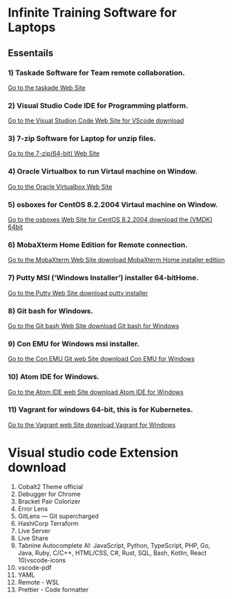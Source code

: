 # Infinite Training Software for Laptops

## Essentails 

 ### 1) Taskade Software for Team remote     collaboration.
 [Go to the taskade Web Site](https://www.taskade.com/downloads)

 ### 2) Visual Studio Code IDE for Programming platform.
 [Go to the Visual Studion Code Web Site for VScode download](https://code.visualstudio.com/download)

 ### 3) 7-zip Software for Laptop for unzip files.
 [Go to the 7-zip(64-bit) Web Site ](https://www.7-zip.org/)

 ### 4) Oracle Virtualbox to run Virtaul machine on Window.
 [Go to the Oracle Virtualbox Web Site ](https://www.virtualbox.org/wiki/Downloads)

 ### 5) osboxes for CentOS 8.2.2004 Virtaul machine on Window.
 [Go to the osboxes Web Site for CentOS 8.2.2004 download the (VMDK) 64bit](https://www.osboxes.org/centos/#centos-822004-vbox)

 ### 6) MobaXterm Home Edition for Remote connection.
 [Go to the MobaXterm Web Site download MobaXterm Home installer edition ](https://mobaxterm.mobatek.net/download-home-edition.html)

 ### 7) Putty MSI (‘Windows Installer’) installer 64-bitHome.
 [Go to the Putty Web Site download putty installer](https://www.chiark.greenend.org.uk/~sgtatham/putty/latest.html)

 ### 8) Git bash for Windows.
 [Go to the Git bash Web Site download Git bash for Windows](https://git-scm.com/downloads)

 ### 9) Con EMU for Windows msi installer.
 [Go to the Con EMU Git web Site download Con EMU for Windows](https://conemu.github.io/en/Downloads.html)

 ### 10) Atom IDE for Windows.
 [Go to the Atom IDE web Site download Atom IDE for Windows](https://atom.io/)

 ### 11) Vagrant for windows 64-bit, this is for Kubernetes.
 [Go to the Vagrant web Site download Vagrant for Windows](https://www.vagrantup.com/downloads)


 # Visual studio code Extension download

1) Cobalt2 Theme official
2) Debugger for Chrome
3) Bracket Pair Colorizer
4) Error Lens
5) GitLens — Git supercharged
6) HashiCorp Terraform
7) Live Server
8) Live Share
9) Tabnine Autocomplete AI: JavaScript, Python, TypeScript, PHP, Go, Java, Ruby, C/C++, HTML/CSS, C#, Rust, SQL, Bash, Kotlin, React
10)vscode-icons
11) vscode-pdf
12) YAML
13) Remote - WSL
14) Prettier - Code formatter
